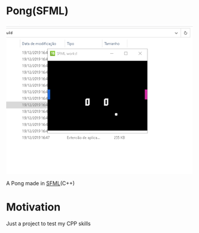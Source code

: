 # Pong(SFML)

![Alt text](/ponggif.gif?raw=true "Game")

A Pong made in <a href="https://www.sfml-dev.org/">SFML</a>(C++)

# Motivation

Just a project to test my CPP skills

